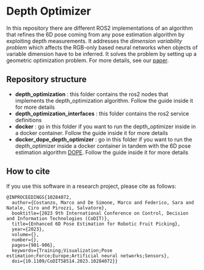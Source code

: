 # Depth Optimizer
In this repository there are different ROS2 implementations of an algorithm that refines the 6D pose coming from any pose estimation algorithm by exploiting depth measurements. It addresses the _dimension variability problem_ which affects the RGB-only based neural networks when objects of variable dimension have to be inferred. It solves the problem by setting up a geometric optimization problem. For more details, see our [paper](https://arxiv.org/abs/2305.15856).

## Repository structure
* **depth_optimization** : this folder contains the ros2 nodes that implements the depth_optimization algorithm. Follow the guide inside it for more details
* **depth_optimization_interfaces** : this folder contains the ros2 service definitions
* **docker** :  go in this folder if you want to run the depth_optimizer inside in a docker container. Follow the guide inside it for more details 
* **docker_dope_depth_optimizer** : go in this folder if you want to run the depth_optimizer inside a docker container in tandem with the 6D pose estimation algorithm [DOPE](https://github.com/Vanvitelli-Robotics/DOPE.git).
Follow the guide inside it for more details


## How to cite 

If you use this software in a research project, please cite as follows:
```
@INPROCEEDINGS{10284072,
  author={Costanzo, Marco and De Simone, Marco and Federico, Sara and Natale, Ciro and Pirozzi, Salvatore},
  booktitle={2023 9th International Conference on Control, Decision and Information Technologies (CoDIT)}, 
  title={Enhanced 6D Pose Estimation for Robotic Fruit Picking}, 
  year={2023},
  volume={},
  number={},
  pages={901-906},
  keywords={Training;Visualization;Pose estimation;Force;Europe;Artificial neural networks;Sensors},
  doi={10.1109/CoDIT58514.2023.10284072}}

```








